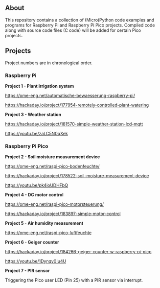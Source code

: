 ## About

This repository contains a collection of (Micro)Python code examples and programs for Raspberry Pi and Raspberry Pi Pico projects. Compiled code along with source code files (C code) will be added for certain Pico projects.


## Projects

Project numbers are in chronological order.


### Raspberry Pi

**Project 1 - Plant irrigation system**

https://ome-eng.net/automatische-bewaesserung-raspberry-pi/ 

https://hackaday.io/project/177954-remotely-controlled-plant-watering

**Project  3 - Weather station**

https://hackaday.io/project/181570-simple-weather-station-lcd-mqtt

https://youtu.be/zaLC5N0qXek


### Raspberry Pi Pico

**Project 2 - Soil moisture measurement device**

https://ome-eng.net/raspi-pico-bodenfeuchte/

https://hackaday.io/project/178522-soil-moisture-measurement-device

https://youtu.be/pk4ioUDHFbQ

**Project 4 - DC motor control**

https://ome-eng.net/raspi-pico-motorsteuerung/

https://hackaday.io/project/183897-simple-motor-control

**Project 5 - Air humidity measurement**

https://ome-eng.net/raspi-pico-luftfeuchte

**Project 6 - Geiger counter**

https://hackaday.io/project/184266-geiger-counter-w-raspberry-pi-pico

https://youtu.be/1Dynqv0Iu4U

**Project 7 - PIR sensor**

Triggering the Pico user LED (Pin 25) with a PIR sensor via interrupt.
